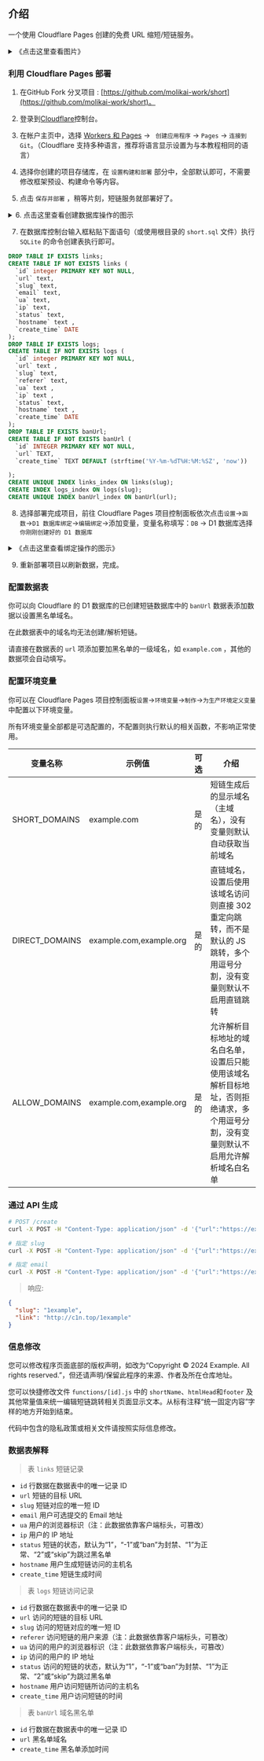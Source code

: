 ## 介绍

一个使用 Cloudflare Pages 创建的免费 URL 缩短/短链服务。

<details>
  <summary>《点击这里查看图片》</summary>

  `Gmeek-html<img src="https://file.gitcode.top/doce/issues-1/68747470733a2f2f64776c2e70616765732e6465762f646f63652f325f342e706e67.png">`

  `Gmeek-html<img src="https://file.gitcode.top/doce/issues-1/68747470733a2f2f64776c2e70616765732e6465762f646f63652f325f352e706e67.png">`
</details>

### 利用 Cloudflare Pages 部署

1. 在GitHub Fork 分叉项目 : [https://github.com/molikai-work/short](https://github.com/molikai-work/short)。

2. 登录到[Cloudflare](https://dash.cloudflare.com/)控制台。

3. 在帐户主页中，选择 [Workers 和 Pages](https://dash.cloudflare.com/?to=/:account/workers-and-pages) -> ` 创建应用程序` -> `Pages` -> `连接到 Git`。（Cloudflare 支持多种语言，推荐将语言显示设置为与本教程相同的语言）

4. 选择你创建的项目存储库，在 `设置构建和部署` 部分中，全部默认即可，不需要修改框架预设、构建命令等内容。

5. 点击 `保存并部署` ，稍等片刻，短链服务就部署好了。

<details>
  <summary>6. 点击这里查看创建数据库操作的图示</summary>

  (1) 进入 Cloudflare 的控制台，查看左侧侧边栏，选择 `Workers 和 Pages` 展开菜单后再选择 [D1](https://dash.cloudflare.com/?to=/:account/workers/d1)：
  `Gmeek-html<img src="https://file.gitcode.top/doce/issues-1/68747470733a2f2f64776c2e70616765732e6465762f646f63652f342e706e67.png">`

  (2) 在 `D1` 页面点击右上角的 `创建数据库` 以打开创建数据库菜单：
  `Gmeek-html<img src="https://file.gitcode.top/doce/issues-1/68747470733a2f2f64776c2e70616765732e6465762f646f63652f345f312e706e67.png">`

  `Gmeek-html<img src="https://file.gitcode.top/doce/issues-1/68747470733a2f2f64776c2e70616765732e6465762f646f63652f345f322e706e67.png">`

  (3) 填写 `数据库名称` 输入框，名称随意，确保绑定是为同一个数据库即可，下方的位置选项可不选（这里已经填好，示范）：
  `Gmeek-html<img src="https://file.gitcode.top/doce/issues-1/68747470733a2f2f64776c2e70616765732e6465762f646f63652f345f332e706e67.png">`


  (4) 完成数据库创建，接下来在数据库的操作页面，请点击 `控制台`，并查看主部署教程的下一步（第7步）：
  `Gmeek-html<img src="https://file.gitcode.top/doce/issues-1/68747470733a2f2f64776c2e70616765732e6465762f646f63652f345f342e706e67.png">`

  `Gmeek-html<img src="https://file.gitcode.top/doce/issues-1/68747470733a2f2f64776c2e70616765732e6465762f646f63652f345f352e706e67.png">`
</details>

7. 在数据库控制台输入框粘贴下面语句（或使用根目录的 `short.sql` 文件）执行 `SQLite` 的命令创建表执行即可。

```sql
DROP TABLE IF EXISTS links;
CREATE TABLE IF NOT EXISTS links (
  `id` integer PRIMARY KEY NOT NULL,
  `url` text,
  `slug` text,
  `email` text,
  `ua` text,
  `ip` text,
  `status` text,
  `hostname` text ,
  `create_time` DATE
);
DROP TABLE IF EXISTS logs;
CREATE TABLE IF NOT EXISTS logs (
  `id` integer PRIMARY KEY NOT NULL,
  `url` text ,
  `slug` text,
  `referer` text,
  `ua` text ,
  `ip` text ,
  `status` text,
  `hostname` text ,
  `create_time` DATE
);
DROP TABLE IF EXISTS banUrl;
CREATE TABLE IF NOT EXISTS banUrl (
  `id` INTEGER PRIMARY KEY NOT NULL,
  `url` TEXT,
  `create_time` TEXT DEFAULT (strftime('%Y-%m-%dT%H:%M:%SZ', 'now'))

);
CREATE UNIQUE INDEX links_index ON links(slug);
CREATE INDEX logs_index ON logs(slug);
CREATE UNIQUE INDEX banUrl_index ON banUrl(url);
```
8. 选择部署完成项目，前往 Cloudflare Pages 项目控制面板依次点击`设置`->`函数`->`D1 数据库绑定`->`编辑绑定`->添加变量，变量名称填写：`DB` -> D1 数据库选择 `你刚刚创建好的 D1 数据库`

<details>
  <summary>《点击这里查看绑定操作的图示》</summary>

  (1) 打开具体项目的控制台：
  `Gmeek-html<img src="https://file.gitcode.top/doce/issues-1/68747470733a2f2f64776c2e70616765732e6465762f646f63652f312e706e67.png">`

  (2) 进入设置找到函数选项并向下拉：
  `Gmeek-html<img src="https://file.gitcode.top/doce/issues-1/68747470733a2f2f64776c2e70616765732e6465762f646f63652f322e706e67.png">`

  (3) 找到D1数据库绑定，编辑，变量名称填“DB”，D1数据库选择刚刚创建的数据库（这里已经填好，示范）：
  `Gmeek-html<img src="https://file.gitcode.top/doce/issues-1/68747470733a2f2f64776c2e70616765732e6465762f646f63652f332e706e67.png">`
</details>

9. 重新部署项目以刷新数据，完成。

### 配置数据表

你可以向 Cloudflare 的 D1 数据库的已创建短链数据库中的 `banUrl` 数据表添加数据以设置黑名单域名。

在此数据表中的域名均无法创建/解析短链。

请直接在数据表的 `url` 项添加要加黑名单的一级域名，如 `example.com` ，其他的数据项会自动填写。

### 配置环境变量

你可以在 Cloudflare Pages 项目控制面板`设置`->`环境变量`->`制作`->`为生产环境定义变量`中配置以下环境变量。

所有环境变量全部都是可选配置的，不配置则执行默认的相关函数，不影响正常使用。

| 变量名称 | 示例值 | 可选 | 介绍 |
|---------|----|------|-----|
| SHORT_DOMAINS     | example.com               | 是的 | 短链生成后的显示域名（主域名），没有变量则默认自动获取当前域名 |
| DIRECT_DOMAINS    | example.com,example.org   | 是的 | 直链域名，设置后使用该域名访问则直接 302 重定向跳转，而不是默认的 JS 跳转，多个用逗号分割，没有变量则默认不启用直链跳转 |
| ALLOW_DOMAINS     | example.com,example.org   | 是的 | 允许解析目标地址的域名白名单，设置后只能使用该域名解析目标地址，否则拒绝请求，多个用逗号分割，没有变量则默认不启用允许解析域名白名单 |

### 通过 API 生成

```bash
# POST /create
curl -X POST -H "Content-Type: application/json" -d '{"url":"https://example.com"}' https://c1n.top/create

# 指定 slug
curl -X POST -H "Content-Type: application/json" -d '{"url":"https://example.com","slug":"1example"}' https://c1n.top/create

# 指定 email
curl -X POST -H "Content-Type: application/json" -d '{"url":"https://example.com","email":"info@example.com"}' https://c1n.top/create

```

> 响应:

```json
{
  "slug": "1example",
  "link": "http://c1n.top/1example"
}
```

### 信息修改

您可以修改程序页面底部的版权声明，如改为“Copyright © 2024 Example. All rights reserved.”，但还请声明/保留此程序的来源、作者及所在仓库地址。

您可以快捷修改文件 `functions/[id].js` 中的 `shortName`、`htmlHead`和`footer` 及其他常量值来统一编辑短链跳转相关页面显示文本。从标有注释“统一固定内容”字样的地方开始到结束。

代码中包含的隐私政策或相关文件请按照实际信息修改。

### 数据表解释

> 表 `links` 短链记录

- `id` 行数据在数据表中的唯一记录 ID
- `url` 短链的目标 URL
- `slug` 短链对应的唯一短 ID
- `email` 用户可选提交的 Email 地址
- `ua` 用户的浏览器标识（注：此数据依靠客户端标头，可篡改）
- `ip` 用户的 IP 地址
- `status` 短链的状态，默认为“1”，“-1”或“ban”为封禁、“1”为正常、“2”或“skip”为跳过黑名单
- `hostname` 用户生成短链访问的主机名
- `create_time` 短链生成时间

>表 `logs` 短链访问记录

- `id` 行数据在数据表中的唯一记录 ID
- `url` 访问的短链的目标 URL
- `slug` 访问的短链对应的唯一短 ID
- `referer` 访问短链的用户来源（注：此数据依靠客户端标头，可篡改）
- `ua` 访问的用户的浏览器标识（注：此数据依靠客户端标头，可篡改）
- `ip` 访问的用户的 IP 地址
- `status` 访问的短链的状态，默认为“1”，“-1”或“ban”为封禁、“1”为正常、“2”或“skip”为跳过黑名单
- `hostname` 用户访问短链所访问的主机名
- `create_time` 用户访问短链的时间

>表 `banUrl` 域名黑名单

- `id` 行数据在数据表中的唯一记录 ID
- `url` 黑名单域名
- `create_time` 黑名单添加时间
